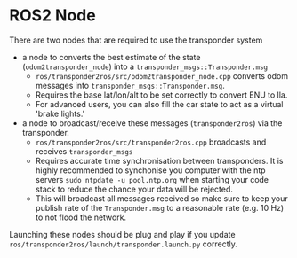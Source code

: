 # ROS2 Node
There are two nodes that are required to use the transponder system
- a node to converts the best estimate of the state (`odom2transponder_node`) into a `transponder_msgs::Transponder.msg`
  - `ros/transponder2ros/src/odom2transponder_node.cpp` converts odom messages into `transponder_msgs::Transponder.msg`.
  - Requires the base lat/lon/alt to be set correctly to convert ENU to lla.
  - For advanced users, you can also fill the car state to act as a virtual 'brake lights.' 
- a node to broadcast/receive these messages (`transponder2ros`) via the transponder. 
  - `ros/transponder2ros/src/transponder2ros.cpp` broadcasts and receives `transponder_msgs`
  - Requires accurate time synchronisation between transponders.  It is highly recommended to synchonise you computer with the ntp servers `sudo ntpdate -u pool.ntp.org` when starting your code stack to reduce the chance your data will be rejected.
  - This will broadcast all messages received so make sure to keep your publish rate of the `Transponder.msg` to a reasonable rate (e.g. 10 Hz) to not flood the network.

Launching these nodes should be plug and play if you update `ros/transponder2ros/launch/transponder.launch.py` correctly.